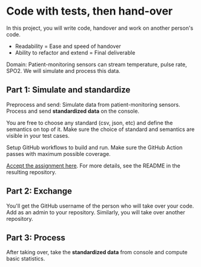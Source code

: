 # Code with tests, then hand-over

In this project, you will write code, handover and work on another person's code. 

- Readability = Ease and speed of handover
- Ability to refactor and extend = Final deliverable

Domain: Patient-monitoring sensors can stream temperature, pulse rate, SPO2. We will simulate and process this data.

## Part 1: Simulate and standardize

Preprocess and send: Simulate data from patient-monitoring sensors. Process and send **standardized data** on the console.

You are free to choose any standard (csv, json, etc) and define the semantics on top of it.
Make sure the choice of standard and semantics are visible in your test cases.

Setup GitHub workflows to build and run. Make sure the GitHub Action passes with maximum possible coverage.

[Accept the assignment here](https://classroom.github.com/a/L2Bd3BAZ). For more details, see the README in the resulting repository.

## Part 2: Exchange

You'll get the GitHub username of the person who will take over your code. Add as an admin to your repository.
Similarly, you will take over another repository.

## Part 3: Process

After taking over, take the **standardized data** from console and compute basic statistics.

